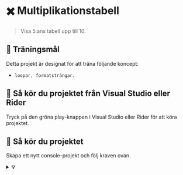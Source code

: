 # ✖️ Multiplikationstabell

> Visa 5:ans tabell upp till 10.

## 🎯 Träningsmål

Detta projekt är designat för att träna följande koncept:

*   `loopar, formatsträngar.`

## 🚀 Så kör du projektet från Visual Studio eller Rider

Tryck på den gröna play-knappen i Visual Studio eller Rider för att köra projektet.

## 🚀 Så kör du projektet

Skapa ett nytt console-projekt och följ kraven ovan.

<details>
<summary><strong>💡 </strong></summary>

```csharp
// Program: MultiplicationTable
// Description: A C# console application to generate a multiplication table for a given number.

Console.WriteLine("--- Multiplication Table Generator ---");
Console.Write("Enter a number to generate its multiplication table: ");

// Read user input
string? input = Console.ReadLine();

// Try to convert the input string to an integer
if (int.TryParse(input, out int number))
{
    Console.WriteLine($"\n--- Multiplication Table for {number} ---");

    // Loop from 1 to 10 to generate the table
    for (int i = 1; i <= 10; i++)
    {
        int result = number * i;
        Console.WriteLine($"{number} x {i,2} = {result}");
    }
}
else
{
    // Handle invalid input
    Console.WriteLine("Invalid input. Please enter a valid integer.");
}

Console.WriteLine("\nPress any key to exit.");
Console.ReadKey();
```

</details>
